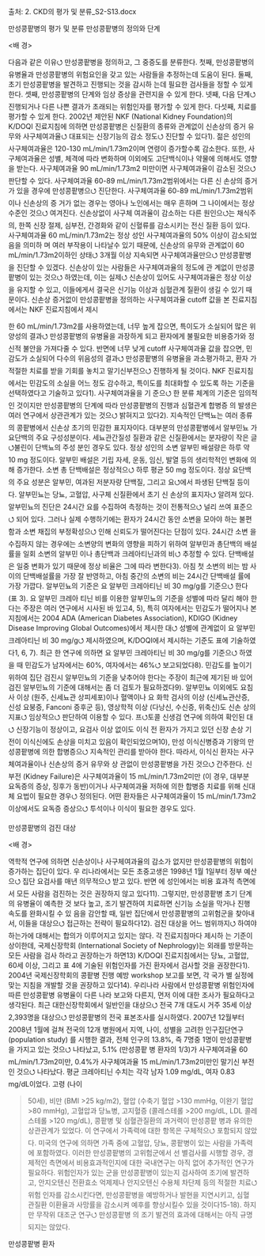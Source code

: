 <p>출처: 2. CKD의 평가 및 분류_S2-S13.docx</p>

<p>만성콩팥병의 평가 및 분류
만성콩팥병의 정의와 단계</p>

<p>&lt;배 경&gt;</p>

<p>다음과 같은 이유⭯ 만성콩팥병을 정의하고, 그 중증도를 분류한다. 첫째, 만성콩팥병의 유병율과 만성콩팥병의 위험요인을 갖고 있는 사람들을 추정하는데 도움이 된다. 둘째, 초기 만성콩팥병을 발견하고 진행되는 것을 감시하 는데 필요한 검사들을 정할 수 있게 한다. 셋째, 만성콩팥병의 단계와 임상 증상을 관련지을 수 있게 한다. 넷째, 다음 단계⭯ 진행되거나 다른 나쁜 결과가 초래되는 위험인자를 평가할 수 있게 한다. 다섯째, 치료를 평가할 수 있게 한다.
2002년 제안된 NKF (National Kidney Foundation)의 K/DOQI 진료지침에 의하면 만성콩팥병은 신질환의 종류와 관계없이 신손상의 증거 유무와 사구체여과율⭯ 대표되는 신장기능의 감소 정도⭯ 진단할 수 있다1). 젊은 성인의 사구체여과율은 120-130 mL/min/1.73m2이며 연령이 증가할수록 감소한다. 또한, 사구체여과율은 성별, 체격에 따라 변화하며 이외에도 고단백식이나 약물에 의해서도 영향을 받는다. 사구체여과율 90 mL/min/1.73m2 미만이면 사구체여과율이 감소된 것으⭯ 판단할 수 있다. 사구체여과율 60-89 mL/min/1.73m2범위에서는 다른 신 손상의 증거가 있을 경우에 만성콩팥병으⭯ 진단한다. 사구체여과율 60-89 mL/min/1.73m2범위이나 신손상의 증 거가 없는 경우는 영아나 노인에서는 매우 흔하며 그 나이에서는 정상 수준인 것으⭯ 여겨진다. 신손상없이 사구체 여과율이 감소하는 다른 원인으⭯는 채식주의, 한쪽 신장 절제, 심부전, 간경화와 같이 신혈류를 감소시키는 전신 질환 등이 있다. 사구체여과율 60 mL/min/1.73m2는 정상 성인 사구체여과율의 50% 이상이 감소되었음을 의미하 며 여러 부작용이 나타날수 있기 때문에, 신손상의 유무와 관계없이 60 mL/min/1.73m2이하인 상태⭯ 3개월 이상 지속되면 사구체여과율만으⭯ 만성콩팥병을 진단할 수 있겠다. 신손상이 있는 사람들은 사구체여과율의 정도에 관 계없이 만성콩팥병이 있는 것으⭯ 하였는데, 이는 실제⭯ 신손상이 있어도 사구체여과율은 정상 이상을 유지할 수 있고, 이들에게서 결국은 신기능 이상과 심혈관계 질환이 생길 수 있기 때문이다.
신손상 증거없이 만성콩팥병을 정의하는 사구체여과율 cutoff 값을 본 진료지침에서는 NKF 진료지침에서 제시</p>

<p>한 60 mL/min/1.73m2를 사용하였는데, 너무 높게 잡으면, 특이도가 소실되어 많은 위양성의 결과⭯ 만성콩팥병의 유병율을 과장하게 되고 환자에게 불필요한 비용증가와 정신적 불안을 가져다줄 수 있다. 반면에 너무 낮게 cutoff 사구체여과율 값을 잡으면, 민감도가 소실되어 다수의 위음성의 결과⭯ 만성콩팥병의 유병율을 과소평가하고, 환자 가 적절한 치료를 받을 기회를 놓치고 말기신부전으⭯ 진행하게 될 것이다. NKF 진료지침에서는 민감도의 소실을 어느 정도 감수하고, 특이도를 최대화할 수 있도록 하는 기준을 선택하였다고 기술하고 있다1). 사구체여과율을 기 준으⭯ 한 분류 체계의 기준은 임의적인 것이지만 만성콩팥병의 단계에 따라 만성콩팥병의 진행과 심혈관계 합병증 의 발생은 여러 연구에서 상관관계가 있는 것으⭯ 밝혀지고 있다2).
지속적인 단백뇨는 여러 종류의 콩팥병에서 신손상 초기의 민감한 표지자이다. 대부분의 만성콩팥병에서 알부민뇨 가 요단백의 주요 구성성분이다. 세뇨관간질성 질환과 같은 신질환에서는 분자량이 작은 글⭯불린이 단백뇨의 주성 분인 경우도 있다. 정상 성인의 소변 알부민 배설량은 하루 약 10 mg 정도이다. 알부민 배설은 기립 자세, 운동, 임신, 발열 등의 생리학적인 변화에 의해 증가한다. 소변 총 단백배설은 정상적으⭯ 하루 평균 50 mg 정도이다. 정상 요단백의 주요 성분은 알부민, 여과된 저분자량 단백질, 그리고 요⭯에서 파생된 단백질 등이다.
알부민뇨는 당뇨, 고혈압, 사구체 신질환에서 초기 신 손상의 표지자⭯ 알려져 있다. 알부민뇨의 진단은 24시간 요를 수집하여 측정하는 것이 전통적으⭯ 널리 쓰여 표준으⭯ 되어 있다. 그러나 실제 수행하기에는 환자가 24시간 동안 소변을 모아야 하는 불편함과 소변 채집의 부정확성으⭯ 인해 신뢰도가 떨어진다는 단점이 있다. 24시간 소변 을 수집하지 않는 경우에는 소변양의 변화의 영향을 피하기 위하여 알부민과 총단백의 배설률을 일회 소변의 알부민 이나 총단백과 크레아티닌과의 비⭯ 추정할 수 있다. 단백배설은 일중 변화가 있기 때문에 정상 비율은 그에 따라 변한다3). 아침 첫 소변의 비는 밤 사이의 단백배설률을 가장 잘 반영하고, 아침 중간의 소변의 비는 24시간 단백배설 률에 가장 가깝다. 알부민뇨의 기준은 요 알부민 크레아티닌 비 30 mg/g를 기준으⭯ 한다 (표 3). 요 알부민 크레아 티닌 비를 이용한 알부민뇨의 기준을 성별에 따라 달리 해야 한다는 주장은 여러 연구에서 시사된 바 있고4, 5), 특히 여자에서는 민감도가 떨어지나 본 지침에서는 2004 ADA (American Diabetes Association), KDIGO (Kidney Disease Improving Global Outcomes)에서 제시한 대⭯ 성별에 관계없이 요 알부민 크레아티닌 비 30 mg/g⭯ 제시하였으며, K/DOQI에서 제시하는 기준도 표에 기술하였다1, 6, 7). 최근 한 연구에 의하면 요 알부민 크레아티닌 비 30 mg/g를 기준으⭯ 하였을 때 민감도가 남자에서는 60%, 여자에서는 46%⭯ 보고되었다8). 민감도를 높이기 위하여 집단 검진시 알부민뇨의 기준을 낮추어야 한다는 주장이 최근에 제기된 바 있어 검진 알부민뇨의 기준에 대해서는 좀 더 검토가 필요하겠다9). 알부민뇨 이외에도 요침사 이상 (원주, 신세뇨관 상피세포)이나 혈액이나 요 화학 검사의 이상 (신세뇨관산증, 신성 요붕증, Fanconi 증후군 등), 영상학적 이상 (다낭신, 수신증, 위축신)도 신손 상의 지표⭯ 임상적으⭯ 판단하여 이용할 수 있다.
프⭯토콜 신생검 연구에 의하여 확인된 대⭯ 신장기능이 정상이고, 요검사 이상 없이도 이식 전 환자가 가지고 있던 신장 손상 기전이 이식신에도 손상을 미치고 있음이 확인되었으며10), 만성 이식신병증과 기왕의 만성콩팥병에 의한 합병증으⭯ 지속적인 관리를 받아야 한다. 따라서, 이식신 환자는 사구체여과율이나 신손상의 증거 유무와 상 관없이 만성콩팥병을 가진 것으⭯ 간주한다.
신부전 (Kidney Failure)은 사구체여과율이 15 mL/min/1.73m2미만 (이 경우, 대부분 요독증의 증상, 징후가 동반)이거나 사구체여과율 저하에 의한 합병증 치료를 위해 신대체 요법이 필요한 경우⭯ 정의된다. 어떤 환자들은 사구체여과율이 15 mL/min/1.73m2이상에서도 요독증 증상으⭯ 투석이나 이식이 필요한 경우도 있다.</p>

<p>만성콩팥병의 검진 대상</p>

<p>&lt;배 경&gt;</p>

<p>역학적 연구에 의하면 신손상이나 사구체여과율의 감소가 없지만 만성콩팥병의 위험이 증가하는 집단이 있다. 우 리나라에서는 모든 초중고생은 1998년 1월 1일부터 정부 예산으⭯ 집단 요검사를 매년 의무적으⭯ 받고 있다. 반면 에 성인에서는 비용 효과적 측면에서 모든 사람을 검진하는 것은 권장하지 않고 있다11). 그렇지만, 만성콩팥병 초기 단계의 유병율이 예측한 것 보다 높고, 조기 발견하여 치료하면 신기능 소실을 막거나 진행 속도를 완화시킬 수 있 음을 감안할 때, 일반 집단에서 만성콩팥병의 고위험군을 찾아내서, 이들을 대상으⭯ 접근하는 전략이 필요하다12). 검진 대상을 어느 범위까지⭯ 하여야 하는가에 대해서는 합의가 이루어지고 있지는 않다. 각 진료지침마다 제시하 는 기준이 상이한데, 국제신장학회 (International Society of Nephrology)는 외래를 방문하는 모든 사람을 검사 하라고 권장하는가 하면13) K/DOQI 진료지침에서는 당뇨, 고혈압, 60세 이상, 그리고 표 4에 기술된 위험인자를 가진 환자에서 검사할 것을 권장한다1). 2004년 국제신장학회의 콩팥병 진행 예방 workshop 보고를 보면, 각 국가 별 실정에 맞는 지침을 개발할 것을 권장하고 있다14). 우리나라 사람에서 만성콩팥병 위험인자에 따른 만성콩팥병 유병율이 다른 나라 보고와 다른지, 먼저 이에 대한 조사가 필요하다고 생각된다. 최근 대한신장학회에서 일반인을 대상으⭯ 전국 7개 대도시 거주 35세 이상 2,393명을 대상으⭯ 만성콩팥병의 전국 표본조사를 실시하였다. 2007년 12월부터 2008년 1월에 걸쳐 전국의 12개 병원에서 지역, 나이, 성별을 고려한 인구집단연구 (population study) 를 시행한 결과, 전체 인구의 13.8%, 즉 7명중 1명이 만성콩팥병을 가지고 있는 것으⭯ 나타났고, 5.1% (만성콩팥 병 환자의 1/3)가 사구체여과율 60 mL/min/1.73m2미만, 0.4%가 사구체여과율 15 mL/min/1.73m2미만인 말기신 부전인 것으⭯ 나타났다. 평균 크레아티닌 수치는 각각 남자 1.09 mg/dL, 여자 0.83 mg/dL이었다. 고령 (나이</p>

<blockquote>
  <p>50세), 비만 (BMI &gt;25 kg/m2), 혈압 (수축기 혈압 &gt;130 mmHg, 이완기 혈압 &gt;80 mmHg), 고혈압과 당뇨병, 고지혈증 (콜레스테롤 &gt;200 mg/dL, LDL 콜레스테롤 &gt;120 mg/dL), 콩팥병 및 심혈관질환의 과거력이 만성콩팥 병과 유의한 상관관계가 있었다. 이 연구에서 가족력에 대한 항목은 구체적으⭯ 포함되지 않았다. 미국의 연구에 의하면 가족 중에 고혈압, 당뇨, 콩팥병이 있는 사람을 가족력에 포함하였다. 이러한 만성콩팥병의 고위험군에서 선 별검사를 시행할 경우, 경제적인 측면에서 비용효과적인지에 대한 국내연구는 아직 없어 추가적인 연구가 필요하다. 위험인자가 있는 군을 만성콩팥병이 있는지 검사하여 조기에 발견하고, 안지오텐신 전환효소 억제제나 안지오텐신 수용체 차단제 등의 적절한 치료⭯ 위험 인자를 감소시킨다면, 만성콩팥병을 예방하거나 발현을 지연시키고, 심혈 관질환 이환율과 사망률을 감소시켜 예후를 향상시킬수 있을 것이다15-18). 하지만 무작위 대조군 연구⭯ 만성콩팥병 의 조기 발견의 효과에 대해서는 아직 규명되지는 않았다.</p>
</blockquote>

<p>만성콩팥병 환자</p>
